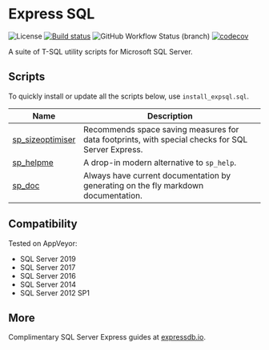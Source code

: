 # Express SQL

![License](https://img.shields.io/github/license/LowlyDBA/ExpressSQL?color=blue)
[![Build status](https://ci.appveyor.com/api/projects/status/bak6km5grc3j63s8?svg=true)](https://ci.appveyor.com/project/LowlyDBA/expresssql)
![GitHub Workflow Status (branch)](https://img.shields.io/github/workflow/status/LowlyDBA/ExpressSQL/Lint%20Code%20Base/master?label=lint%20code%20master)
[![codecov](https://codecov.io/gh/LowlyDBA/ExpressSQL/branch/master/graph/badge.svg)](https://codecov.io/gh/LowlyDBA/ExpressSQL)

A suite of T-SQL utility scripts for Microsoft SQL Server.

## Scripts

To quickly install or update all the scripts below, use `install_expsql.sql`.

| Name | Description |
| ---- | ----------- |
| [sp_sizeoptimiser](sp_sizeoptimiser.md) | Recommends space saving measures for data footprints, with special checks for SQL Server Express. |
| [sp_helpme](sp_helpme.md) |  A drop-in modern alternative to `sp_help`. |
| [sp_doc](sp_doc.md) | Always have current documentation by generating on the fly markdown documentation. |

## Compatibility

Tested on AppVeyor:

* SQL Server 2019
* SQL Server 2017
* SQL Server 2016
* SQL Server 2014
* SQL Server 2012 SP1

## More

Complimentary SQL Server Express guides at [expressdb.io](https://expressdb.io).
